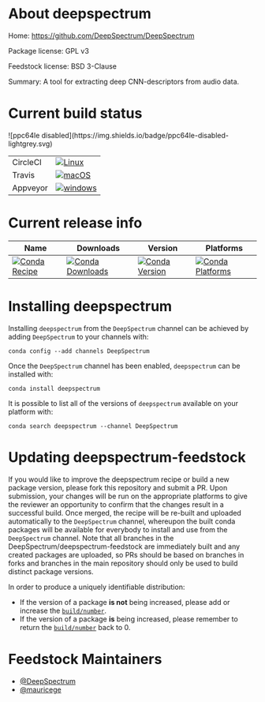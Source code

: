 About deepspectrum
==================

Home: https://github.com/DeepSpectrum/DeepSpectrum

Package license: GPL v3

Feedstock license: BSD 3-Clause

Summary: A tool for extracting deep CNN-descriptors from audio data.



Current build status
====================


<table><tr>
    <td>CircleCI</td>
    <td>
      <a href="https://circleci.com/gh/DeepSpectrum/deepspectrum-feedstock">
        <img alt="Linux" src="https://img.shields.io/circleci/project/github/DeepSpectrum/deepspectrum-feedstock/master.svg?label=Linux">
      </a>
    </td>
  </tr><tr>
    <td>Travis</td>
    <td>
      <a href="https://travis-ci.org/DeepSpectrum/deepspectrum-feedstock">
        <img alt="macOS" src="https://img.shields.io/travis/DeepSpectrum/deepspectrum-feedstock/master.svg?label=macOS">
      </a>
    </td>
  </tr><tr>
    <td>Appveyor</td>
    <td>
      <a href="https://ci.appveyor.com/project/DeepSpectrum/deepspectrum-feedstock/branch/master">
        <img alt="windows" src="https://img.shields.io/appveyor/ci/DeepSpectrum/deepspectrum-feedstock/master.svg?label=Windows">
      </a>
    </td>
  </tr>
![ppc64le disabled](https://img.shields.io/badge/ppc64le-disabled-lightgrey.svg)
</table>

Current release info
====================

| Name | Downloads | Version | Platforms |
| --- | --- | --- | --- |
| [![Conda Recipe](https://img.shields.io/badge/recipe-deepspectrum-green.svg)](https://anaconda.org/DeepSpectrum/deepspectrum) | [![Conda Downloads](https://img.shields.io/conda/dn/DeepSpectrum/deepspectrum.svg)](https://anaconda.org/DeepSpectrum/deepspectrum) | [![Conda Version](https://img.shields.io/conda/vn/DeepSpectrum/deepspectrum.svg)](https://anaconda.org/DeepSpectrum/deepspectrum) | [![Conda Platforms](https://img.shields.io/conda/pn/DeepSpectrum/deepspectrum.svg)](https://anaconda.org/DeepSpectrum/deepspectrum) |

Installing deepspectrum
=======================

Installing `deepspectrum` from the `DeepSpectrum` channel can be achieved by adding `DeepSpectrum` to your channels with:

```
conda config --add channels DeepSpectrum
```

Once the `DeepSpectrum` channel has been enabled, `deepspectrum` can be installed with:

```
conda install deepspectrum
```

It is possible to list all of the versions of `deepspectrum` available on your platform with:

```
conda search deepspectrum --channel DeepSpectrum
```




Updating deepspectrum-feedstock
===============================

If you would like to improve the deepspectrum recipe or build a new
package version, please fork this repository and submit a PR. Upon submission,
your changes will be run on the appropriate platforms to give the reviewer an
opportunity to confirm that the changes result in a successful build. Once
merged, the recipe will be re-built and uploaded automatically to the
`DeepSpectrum` channel, whereupon the built conda packages will be available for
everybody to install and use from the `DeepSpectrum` channel.
Note that all branches in the DeepSpectrum/deepspectrum-feedstock are
immediately built and any created packages are uploaded, so PRs should be based
on branches in forks and branches in the main repository should only be used to
build distinct package versions.

In order to produce a uniquely identifiable distribution:
 * If the version of a package **is not** being increased, please add or increase
   the [``build/number``](https://conda.io/docs/user-guide/tasks/build-packages/define-metadata.html#build-number-and-string).
 * If the version of a package **is** being increased, please remember to return
   the [``build/number``](https://conda.io/docs/user-guide/tasks/build-packages/define-metadata.html#build-number-and-string)
   back to 0.

Feedstock Maintainers
=====================

* [@DeepSpectrum](https://github.com/DeepSpectrum/)
* [@mauricege](https://github.com/mauricege/)

